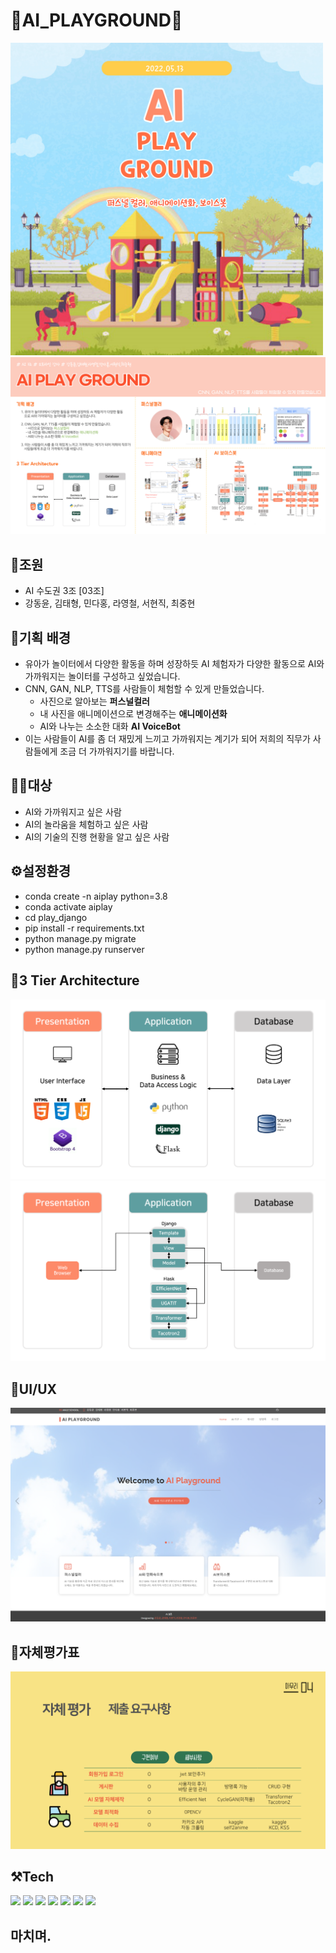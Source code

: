 # 🎪AI_PLAYGROUND🎪
<img src="/play_django/README/sum.jpg" width=500 height=500>
<img src="/play_django/README/poster.jpg"/>

## 🥇조원

- AI 수도권 3조 [03조]
- 강동윤, 김태형, 민다홍, 라영철, 서현직, 최중현

## 📝기획 배경

- 유아가 놀이터에서 다양한 활동을 하며 성장하듯 AI 체험자가 다양한 활동으로 AI와 가까워지는 놀이터를 구성하고 싶었습니다.
- CNN, GAN, NLP, TTS를 사람들이 체험할 수 있게 만들었습니다.
    - 사진으로 알아보는 **퍼스널컬러**
    - 내 사진을 애니메이션으로 변경해주는 **애니메이션화** 
    - AI와 나누는 소소한 대화 **AI VoiceBot**
- 이는 사람들이 AI를 좀 더 재밌게 느끼고 가까워지는 계기가 되어 저희의 직무가 사람들에게 조금 더 가까워지기를 바랍니다.

## 👨‍💻대상

- AI와 가까워지고 싶은 사람
- AI의 놀라움을 체험하고 싶은 사람
- AI의 기술의 진행 현황을 알고 싶은 사람

## ⚙️설정환경

- conda create -n aiplay python=3.8
- conda activate aiplay
- cd play_django
- pip install -r requirements.txt
- python manage.py migrate
- python manage.py runserver

## 🔬3 Tier Architecture

![8.png](/play_django/README/8.png)
![9-1.png](/play_django/README/9-1.png)

## 🎈UI/UX

![baseui.png](/play_django/README/baseui.png)

## 👀자체평가표
<img src="/play_django/README/val.png">

## ⚒️Tech
<img src="https://img.shields.io/badge/Python-3766AB?style=flat-square&logo=Python&logoColor=white"/></a>
<img src="https://img.shields.io/badge/OpenCV-3766AB?style=flat-square&logo=OpenCV&logoColor=5C3EE8&color=red"/></a>
<img src="https://img.shields.io/badge/Django-3766AB?style=flat-square&color=092E20"/></a>
<img src="https://img.shields.io/badge/JavaScript-3766AB?style=flat-square&logo=JavaScript&logoColor=black&color=F7DF1E"/></a>
<img src="https://img.shields.io/badge/Tensorflow-FF6F00?style=flat-square&logo=Tensorflow&logoColor=white"/></a>
<img src="https://img.shields.io/badge/Pytorch-EE4C2C?style=flat-square&logo=Pytorch&logoColor=white"/>
<img src="https://img.shields.io/badge/Flask-3766AB?style=flat-square&logo=Flask&logoColor=white"/>
## 마치며.

